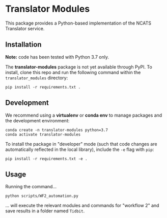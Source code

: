 # Translator Modules

This package provides a Python-based implementation of the NCATS Translator service.

## Installation

**Note:** code has been tested with Python 3.7 only.

The **translator-modules** package is not yet available through PyPI. To install, clone this repo and run the following command within the `translator_modules` directory:

```
pip install -r requirements.txt .
```

## Development

We recommend using a **virtualenv** or **conda env** to manage packages and the development environment:

```
conda create -n translator-modules python=3.7
conda activate translator-modules
```

To install the package in "developer" mode (such that code changes are automatically reflected in the local library), include the `-e` flag with `pip`:

```
pip install -r requirements.txt -e .
```

## Usage

Running the command...

```
python scripts/WF2_automation.py
```

... will execute the relevant modules and commands for "workflow 2" and save results in a folder named `Tidbit`.



